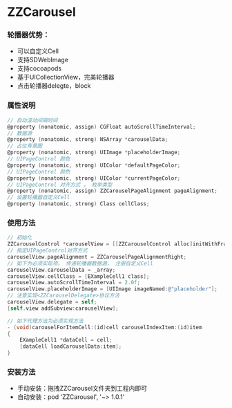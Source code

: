 # ZZCarousel

### 轮播器优势：

* 可以自定义Cell
* 支持SDWebImage
* 支持cocoapods
* 基于UICollectionView，完美轮播器
* 点击轮播器delegte，block

### 属性说明

``` objective-c
// 自动滚动间隔时间
@property (nonatomic, assign) CGFloat autoScrollTimeInterval;
// 数据源
@property (nonatomic, strong) NSArray *carouselData;
// 占位背景图
@property (nonatomic, strong) UIImage *placeholderImage;
// UIPageControl 颜色
@property (nonatomic, strong) UIColor *defaultPageColor;
// UIPageControl 颜色
@property (nonatomic, strong) UIColor *currentPageColor;
// UIPageControl 对齐方式 ， 枚举类型
@property (nonatomic, assign) ZZCarouselPageAlignment pageAlignment;
// 设置轮播器自定义Cell
@property (nonatomic, strong) Class cellClass;
```

### 使用方法

```  objective-c
// 初始化
ZZCarouselControl *carouselView = [[ZZCarouselControl alloc]initWithFrame:CGRectMake(0, 0, self.view.frame.size.width, self.view.frame.size.height / 3)];
// 指定UIPageControl对齐方式
carouselView.pageAlignment = ZZCarouselPageAlignmentRight;
// 如下为必须实现项。 传递轮播器数据源， 注册自定义Cell
carouselView.carouselData = _array;
carouselView.cellClass = [EXampleCell1 class];
carouselView.autoScrollTimeInterval = 2.0f;
carouselView.placeholderImage = [UIImage imageNamed:@"placeholder"];
// 注意实现<ZZCarouselDelegate>协议方法
carouselView.delegate = self;
[self.view addSubview:carouselView];

// 如下代理方法为必须实现方法
- (void)carouselForItemCell:(id)cell carouselIndexItem:(id)item
{
    EXampleCell1 *dataCell = cell;
    [dataCell loadCarouselData:item];
}
```

### 安装方法

* 手动安装：拖拽ZZCarousel文件夹到工程内即可
* 自动安装：pod 'ZZCarousel', '~> 1.0.1'



